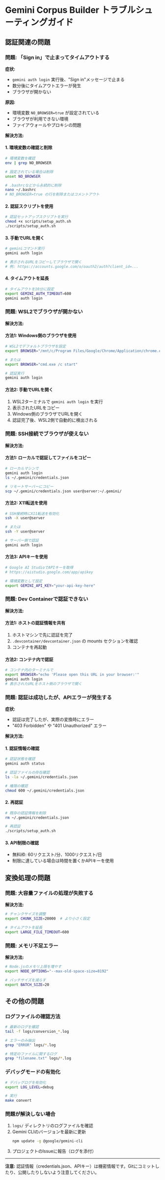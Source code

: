# Gemini Corpus Builder トラブルシューティングガイド

## 認証関連の問題

### 問題: 「Sign in」で止まってタイムアウトする

**症状:**
- `gemini auth login` 実行後、"Sign in"メッセージで止まる
- 数分後にタイムアウトエラーが発生
- ブラウザが開かない

**原因:**
- 環境変数 `NO_BROWSER=true` が設定されている
- ブラウザが利用できない環境
- ファイアウォールやプロキシの問題

**解決方法:**

#### 1. 環境変数の確認と削除
```bash
# 環境変数を確認
env | grep NO_BROWSER

# 設定されている場合は削除
unset NO_BROWSER

# .bashrcなどから永続的に削除
nano ~/.bashrc
# NO_BROWSER=true の行を削除またはコメントアウト
```

#### 2. 認証スクリプトを使用
```bash
# 認証セットアップスクリプトを実行
chmod +x scripts/setup_auth.sh
./scripts/setup_auth.sh
```

#### 3. 手動でURLを開く
```bash
# geminiコマンド実行
gemini auth login

# 表示されるURLをコピーしてブラウザで開く
# 例: https://accounts.google.com/o/oauth2/auth?client_id=...
```

#### 4. タイムアウトを延長
```bash
# タイムアウトを10分に設定
export GEMINI_AUTH_TIMEOUT=600
gemini auth login
```

### 問題: WSL2でブラウザが開かない

**解決方法:**

#### 方法1: Windows側のブラウザを使用
```bash
# WSL2でデフォルトブラウザを設定
export BROWSER="/mnt/c/Program Files/Google/Chrome/Application/chrome.exe"

# または
export BROWSER="cmd.exe /c start"

# 認証実行
gemini auth login
```

#### 方法2: 手動でURLを開く
1. WSL2ターミナルで `gemini auth login` を実行
2. 表示されたURLをコピー
3. Windows側のブラウザでURLを開く
4. 認証完了後、WSL2側で自動的に検出される

### 問題: SSH接続でブラウザが使えない

**解決方法:**

#### 方法1: ローカルで認証してファイルをコピー
```bash
# ローカルマシンで
gemini auth login
ls ~/.gemini/credentials.json

# リモートサーバーにコピー
scp ~/.gemini/credentials.json user@server:~/.gemini/
```

#### 方法2: X11転送を使用
```bash
# SSH接続時にX11転送を有効化
ssh -X user@server

# または
ssh -Y user@server

# サーバー側で認証
gemini auth login
```

#### 方法3: APIキーを使用
```bash
# Google AI StudioでAPIキーを取得
# https://aistudio.google.com/app/apikey

# 環境変数として設定
export GEMINI_API_KEY="your-api-key-here"
```

### 問題: Dev Containerで認証できない

**解決方法:**

#### 方法1: ホストの認証情報を共有
1. ホストマシンで先に認証を完了
2. `.devcontainer/devcontainer.json` の mounts セクションを確認
3. コンテナを再起動

#### 方法2: コンテナ内で認証
```bash
# コンテナ内のターミナルで
export BROWSER="echo 'Please open this URL in your browser:'"
gemini auth login
# 表示されたURLをホスト側のブラウザで開く
```

### 問題: 認証は成功したが、APIエラーが発生する

**症状:**
- 認証は完了したが、実際の変換時にエラー
- "403 Forbidden" や "401 Unauthorized" エラー

**解決方法:**

#### 1. 認証情報の確認
```bash
# 認証状態を確認
gemini auth status

# 認証ファイルの存在確認
ls -la ~/.gemini/credentials.json

# 権限の確認
chmod 600 ~/.gemini/credentials.json
```

#### 2. 再認証
```bash
# 既存の認証情報を削除
rm ~/.gemini/credentials.json

# 再認証
./scripts/setup_auth.sh
```

#### 3. API制限の確認
- 無料枠: 60リクエスト/分、1000リクエスト/日
- 制限に達している場合は時間を置くかAPIキーを使用

## 変換処理の問題

### 問題: 大容量ファイルの処理が失敗する

**解決方法:**
```bash
# チャンクサイズを調整
export CHUNK_SIZE=20000  # より小さく設定

# タイムアウトを延長
export LARGE_FILE_TIMEOUT=600
```

### 問題: メモリ不足エラー

**解決方法:**
```bash
# Node.jsのメモリ上限を増やす
export NODE_OPTIONS="--max-old-space-size=8192"

# バッチサイズを減らす
export BATCH_SIZE=20
```

## その他の問題

### ログファイルの確認方法

```bash
# 最新のログを確認
tail -f logs/conversion_*.log

# エラーのみ抽出
grep "ERROR" logs/*.log

# 特定のファイルに関するログ
grep "filename.txt" logs/*.log
```

### デバッグモードの有効化

```bash
# デバッグログを有効化
export LOG_LEVEL=debug

# 実行
make convert
```

### 問題が解決しない場合

1. `logs/` ディレクトリのログファイルを確認
2. Gemini CLIのバージョンを最新に更新
   ```bash
   npm update -g @google/gemini-cli
   ```
3. プロジェクトのIssueに報告（ログを添付）

---

**注意:** 認証情報（credentials.json、APIキー）は機密情報です。Gitにコミットしたり、公開したりしないよう注意してください。